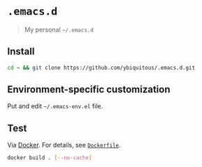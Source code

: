 # `.emacs.d`

> My personal `~/.emacs.d`

## Install

```sh
cd ~ && git clone https://github.com/ybiquitous/.emacs.d.git
```

## Environment-specific customization

Put and edit `~/.emacs-env.el` file.

## Test

Via [Docker](https://www.docker.com/). For details, see [`Dockerfile`](Dockerfile).

```sh
docker build . [--no-cache]
```
